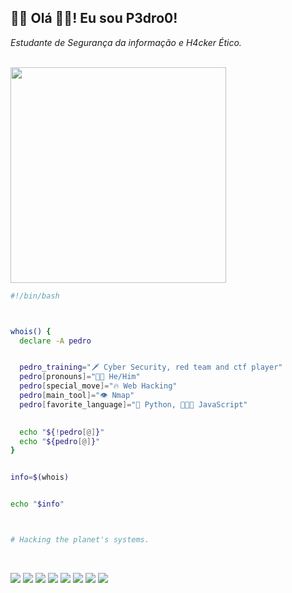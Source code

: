 <h2>👩‍💻 Olá 👋🏼! Eu sou P3dro0!</h2>
<p><em>Estudante de Segurança da informação e H4cker Ético.</em></p><br>
<img src="https://c.tenor.com/9Pn19IB5kYcAAAAC/tenor.gif" width="345">


```bash
#!/bin/bash



whois() {
  declare -A pedro


  pedro_training="🗡 Cyber Security, red team and ctf player"
  pedro[pronouns]="👦🏻 He/Him"
  pedro[special_move]="🔥 Web Hacking"
  pedro[main_tool]="👁 Nmap"
  pedro[favorite_language]="🐍 Python, 👨🏻‍💻 JavaScript"

 
  echo "${!pedro[@]}"
  echo "${pedro[@]}"
}


info=$(whois)


echo "$info"



# Hacking the planet's systems.
```
<br>

![]((https://camo.githubusercontent.com/7eefb2ba052806d8a9ce69863c2eeb3b03cd5935ead7bd2e9245ae2e705a1adf/68747470733a2f2f696d672e736869656c64732e696f2f62616467652f4c696e75782d4643433632343f7374796c653d666f722d7468652d6261646765266c6f676f3d6c696e7578266c6f676f436f6c6f723d626c61636b))
![](https://camo.githubusercontent.com/ff5bae8b465bd0867d4f1b51360e74b93efc962e62c025001c0af0cdf067d496/68747470733a2f2f696d672e736869656c64732e696f2f62616467652f507974686f6e2d3134333534433f7374796c653d666f722d7468652d6261646765266c6f676f3d707974686f6e266c6f676f436f6c6f723d7768697465)
![](https://camo.githubusercontent.com/a68fdafff2c458721dd1423490517ca3e726b7e3d21eac37ae9d308858a83348/68747470733a2f2f696d672e736869656c64732e696f2f62616467652f4769744875622d3138313731373f7374796c653d666f722d7468652d6261646765266c6f676f3d676974687562266c6f676f436f6c6f723d7768697465)
![](https://camo.githubusercontent.com/f42054b8c6445a50c8c294f84342f67ae2215437b3cf7e9fa70627ffd8c71868/68747470733a2f2f696d672e736869656c64732e696f2f62616467652f4861636b65724f6e652d3439343634393f7374796c653d666f722d7468652d6261646765266c6f676f3d6861636b65726f6e65266c6f676f436f6c6f723d7768697465)
![](https://camo.githubusercontent.com/81820eed5e53cfd238ec3c011ae4b8191e29c3f99c2f88ed100f06ae37abfdc7/68747470733a2f2f696d672e736869656c64732e696f2f62616467652f4d6963726f736f66742d3636363636363f7374796c653d666f722d7468652d6261646765266c6f676f3d6d6963726f736f6674266c6f676f436f6c6f723d7768697465)
![](https://img.shields.io/badge/Kali-268BEE?style=for-the-badge&logo=kalilinux&logoColor=white)
![]((https://img.shields.io/badge/javascript-%23323330.svg?style=for-the-badge&logo=javascript&logoColor=%23F7DF1E))
![](https://camo.githubusercontent.com/7eefb2ba052806d8a9ce69863c2eeb3b03cd5935ead7bd2e9245ae2e705a1adf/68747470733a2f2f696d672e736869656c64732e696f2f62616467652f4c696e75782d4643433632343f7374796c653d666f722d7468652d6261646765266c6f676f3d6c696e7578266c6f676f436f6c6f723d626c61636b)

